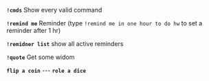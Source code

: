 **`!cmds`**
Show every valid command

**`!remind me`**
Reminder (type `!remind me in one hour to do hw` to set a reminder after 1 hr)

**`!remidner list`**
show all active reminders

**`!quote`**
Get some widom

**`flip a coin`**     ---    **`role a dice`**

